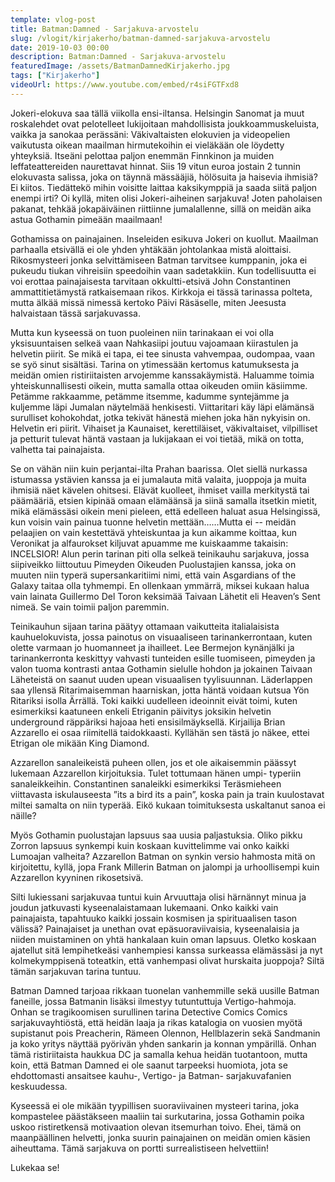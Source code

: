 ```yaml
---
template: vlog-post
title: Batman:Damned - Sarjakuva-arvostelu
slug: /vlogit/kirjakerho/batman-damned-sarjakuva-arvostelu
date: 2019-10-03 00:00
description: Batman:Damned - Sarjakuva-arvostelu
featuredImage: /assets/BatmanDamnedKirjakerho.jpg
tags: ["Kirjakerho"]
videoUrl: https://www.youtube.com/embed/r4siFGTFxd8
---
```

Jokeri-elokuva saa tällä viikolla ensi-iltansa. Helsingin Sanomat ja muut roskalehdet ovat pelotelleet lukijoitaan mahdollisista joukkoammuskeluista, vaikka ja sanokaa perässäni: Väkivaltaisten elokuvien ja videopelien vaikutusta oikean maailman hirmutekoihin ei vieläkään ole löydetty yhteyksiä.
Itseäni pelottaa paljon enemmän Finnkinon ja muiden leffateattereiden naurettavat hinnat. Siis 19 vitun euroa jostain 2 tunnin elokuvasta salissa, joka on täynnä mässääjiä, hölösuita ja haisevia ihmisiä? Ei kiitos. Tiedättekö mihin voisitte laittaa kaksikymppiä ja saada siitä paljon enempi irti? Oi kyllä, miten olisi Jokeri-aiheinen sarjakuva! Joten paholaisen pakanat, tehkää jokapäiväinen riittiinne jumalallenne, sillä on meidän aika astua Gothamin pimeään maailmaan!

Gothamissa on painajainen.  Inseleiden esikuva Jokeri on kuollut. Maailman parhaalla etsivällä ei ole yhden yhtäkään johtolankaa mistä aloittaisi. Rikosmysteeri jonka selvittämiseen Batman tarvitsee kumppanin, joka ei pukeudu tiukan vihreisiin speedoihin vaan sadetakkiin. Kun todellisuutta ei voi erottaa painajaisesta tarvitaan okkultti-etsivä John Constantinen ammattitietämystä ratkaisemaan rikos. Kirkkoja ei tässä tarinassa polteta, mutta älkää missä nimessä kertoko Päivi Räsäselle, miten Jeesusta halvaistaan tässä sarjakuvassa.

Mutta kun kyseessä on tuon puoleinen niin tarinakaan ei voi olla yksisuuntaisen selkeä vaan Nahkasiipi joutuu vajoamaan kiirastulen ja helvetin piirit. Se mikä ei tapa, ei tee sinusta vahvempaa, oudompaa, vaan se syö sinut sisältäsi. Tarina on ytimessään kertomus katumuksesta ja meidän omien ristiriitaisten arvojemme kanssakäymistä. Haluamme toimia yhteiskunnallisesti oikein, mutta samalla ottaa oikeuden omiin käsiimme. Petämme rakkaamme, petämme itsemme, kadumme syntejämme ja kuljemme läpi Jumalan näytelmää henkisesti.  Viittaritari käy läpi elämänsä surulliset kohokohdat, jotka tekivät hänestä miehen joka hän nykyisin on. Helvetin eri piirit. Vihaiset ja Kaunaiset, kerettiläiset, väkivaltaiset, vilpilliset ja petturit tulevat häntä vastaan ja lukijakaan ei voi tietää, mikä on totta, valhetta tai painajaista.

Se on vähän niin kuin perjantai-ilta Prahan baarissa. Olet siellä nurkassa istumassa ystävien kanssa ja ei jumalauta mitä valaita, juoppoja ja muita ihmisiä näet kävelen ohitsesi. Elävät kuolleet, ihmiset vailla merkitystä tai päämääriä, etsien kipinää omaan elämäänsä ja siinä samalla itsetkin mietit, mikä elämässäsi oikein meni pieleen, että edelleen haluat asua Helsingissä, kun voisin vain painua tuonne helvetin mettään……Mutta ei -- meidän pelaajien on vain kestettävä yhteiskuntaa ja kun aikamme koittaa, kun Veronikat ja alfaurokset kiljuvat apuamme me kuiskaamme takaisin: INCELSIOR!
Alun perin tarinan piti olla selkeä teinikauhu sarjakuva, jossa siipiveikko liittoutuu Pimeyden Oikeuden Puolustajien kanssa, joka on muuten niin typerä supersankaritiimi nimi, että vain Asgardians of the Galaxy taitaa olla tyhmempi. En ollenkaan ymmärrä, miksei kukaan halua vain lainata Guillermo Del Toron keksimää Taivaan Lähetit eli Heaven’s Sent nimeä. Se vain toimii paljon paremmin. 

Teinikauhun sijaan tarina päätyy ottamaan vaikutteita italialaisista kauhuelokuvista, jossa painotus on visuaaliseen tarinankerrontaan, kuten olette varmaan jo huomanneet ja ihailleet. Lee Bermejon kynänjälki ja tarinankerronta keskittyy vahvasti tunteiden esille tuomiseen, pimeyden ja valon tuoma kontrasti antaa Gothamin sielulle hohdon ja jokainen Taivaan Läheteistä on saanut uuden upean visuaalisen tyylisuunnan. Läderlappen saa yllensä Ritarimaisemman haarniskan, jotta häntä voidaan kutsua Yön Ritariksi isolla Ärrällä. Toki kaikki uudelleen ideoinnit eivät toimi, kuten esimerkiksi kaatuneen enkeli Etriganin päivitys joksikin helvetin underground räppäriksi hajoaa heti ensisilmäyksellä. Kirjailija Brian Azzarello ei osaa riimitellä taidokkaasti. Kyllähän sen tästä jo näkee, ettei Etrigan ole mikään King Diamond.

Azzarellon sanaleikeistä puheen ollen, jos et ole aikaisemmin päässyt lukemaan Azzarellon kirjoituksia. Tulet tottumaan hänen umpi- typeriin sanaleikkeihin. Constantinen sanaleikki esimerkiksi Teräsmieheen viittavasta iskulauseesta ”its a bird its a pain”, koska pain ja train kuulostavat miltei samalta on niin typerää. Eikö kukaan toimituksesta uskaltanut sanoa ei näille?  

Myös Gothamin puolustajan lapsuus saa uusia paljastuksia. Oliko pikku Zorron lapsuus synkempi kuin koskaan kuvittelimme vai onko kaikki Lumoajan valheita?  Azzarellon Batman on synkin versio hahmosta mitä on kirjoitettu, kyllä, jopa Frank Millerin Batman on jalompi ja urhoollisempi kuin Azzarellon kyyninen rikosetsivä. 

Silti lukiessani sarjakuvaa tuntui kuin Arvuuttaja olisi härnännyt minua ja joudun jatkuvasti kyseenalaistamaan lukemaani.  Onko kaikki vain painajaista, tapahtuuko kaikki jossain kosmisen ja spirituaalisen tason välissä? Painajaiset ja unethan ovat epäsuoraviivaisia, kyseenalaisia ja niiden muistaminen on yhtä hankalaan kuin oman lapsuus. Oletko koskaan ajatellut sitä lempihetkeäsi vanhempiesi kanssa surkeassa elämässäsi ja nyt kolmekymppisenä toteatkin, että vanhempasi olivat hurskaita juoppoja? Siltä tämän sarjakuvan tarina tuntuu.

Batman Damned tarjoaa rikkaan tuonelan vanhemmille sekä uusille Batman faneille, jossa Batmanin lisäksi ilmestyy tutuntuttuja Vertigo-hahmoja. Onhan se tragikoomisen surullinen tarina Detective Comics Comics sarjakuvayhtiöstä, että heidän laaja ja rikas katalogia on vuosien myötä supistanut pois Preacherin, Rämeen Olennon, Hellblazerin sekä Sandmanin ja koko yritys näyttää pyörivän yhden sankarin ja konnan ympärillä. Onhan tämä ristiriitaista haukkua DC ja samalla kehua heidän tuotantoon, mutta koin, että Batman Damned ei ole saanut tarpeeksi huomiota, jota se ehdottomasti ansaitsee kauhu-, Vertigo- ja Batman- sarjakuvafanien keskuudessa.

Kyseessä ei ole mikään tyypillisen suoraviivainen mysteeri tarina, joka kompastelee päästäkseen maaliin tai surkutarina, jossa Gothamin poika uskoo ristiretkensä motivaation olevan itsemurhan toivo. Ehei, tämä on maanpäällinen helvetti, jonka suurin painajainen on meidän omien käsien aiheuttama.
Tämä sarjakuva on portti surrealistiseen helvettiin! 

Lukekaa se!
